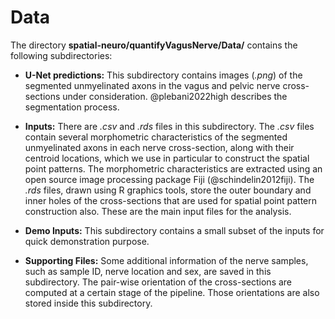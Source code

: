 # Data 
The directory **spatial-neuro/quantifyVagusNerve/Data/** contains the following subdirectories:

* **U-Net predictions:** This subdirectory contains images (*.png*) of the segmented unmyelinated axons in the vagus and pelvic nerve cross-sections under consideration.  @plebani2022high describes the segmentation process.

* **Inputs:** There are *.csv* and *.rds* files in this subdirectory. The *.csv* files contain several morphometric characteristics of the segmented unmyelinated axons in each nerve cross-section, along with their centroid locations, which we use in particular to construct the spatial point patterns. The morphometric characteristics are extracted using an open source image processing package Fiji (@schindelin2012fiji). The *.rds* files, drawn using R graphics tools, store the outer boundary and inner holes of the cross-sections that are used for spatial point pattern construction also. These are the main input files for the analysis.

* **Demo Inputs:** This subdirectory contains a small subset of the inputs for quick demonstration purpose.

* **Supporting Files:** Some additional information of the nerve samples, such as sample ID, nerve location and sex, are saved in this subdirectory. The pair-wise orientation of the cross-sections are computed at a certain stage of the pipeline. Those orientations are also stored inside this subdirectory.

